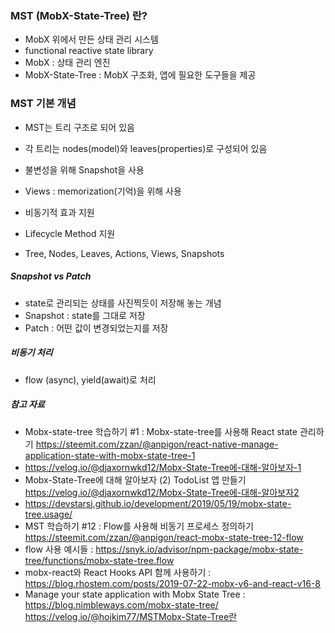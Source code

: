
### MST (MobX-State-Tree) 란?

- MobX 위에서 만든 상태 관리 시스템
- functional reactive state library
- MobX : 상태 관리 엔진
- MobX-State-Tree : MobX 구조화, 앱에 필요한 도구들을 제공

### MST 기본 개념
- MST는 트리 구조로 되어 있음
- 각 트리는 nodes(model)와 leaves(properties)로 구성되어 있음
- 불변성을 위해 Snapshot을 사용
- Views : memorization(기억)을 위해 사용
- 비동기적 효과 지원
- Lifecycle Method 지원

- Tree, Nodes, Leaves, Actions, Views, Snapshots



##### Snapshot vs Patch
- state로 관리되는 상태를 사진찍듯이 저장해 놓는 개념
- Snapshot : state를 그대로 저장
- Patch : 어떤 값이 변경되었는지를 저장

##### 비동기 처리
- flow (async), yield(await)로 처리


##### 참고 자료
- Mobx-state-tree 학습하기 #1 : Mobx-state-tree를 사용해 React state 관리하기 https://steemit.com/zzan/@anpigon/react-native-manage-application-state-with-mobx-state-tree-1
- https://velog.io/@djaxornwkd12/Mobx-State-Tree에-대해-알아보자-1
- Mobx-State-Tree에 대해 알아보자 (2) TodoList 앱 만들기 https://velog.io/@djaxornwkd12/Mobx-State-Tree에-대해-알아보자2
- https://devstarsj.github.io/development/2019/05/19/mobx-state-tree.usage/
- MST 학습하기 #12 : Flow를 사용해 비동기 프로세스 정의하기 https://steemit.com/zzan/@anpigon/react-mobx-state-tree-12-flow
- flow 사용 예시들 : https://snyk.io/advisor/npm-package/mobx-state-tree/functions/mobx-state-tree.flow
- mobx-react와 React Hooks API 함께 사용하기 : https://blog.rhostem.com/posts/2019-07-22-mobx-v6-and-react-v16-8
- Manage your state application with Mobx State Tree : https://blog.nimbleways.com/mobx-state-tree/
https://velog.io/@hojkim77/MSTMobx-State-Tree란
